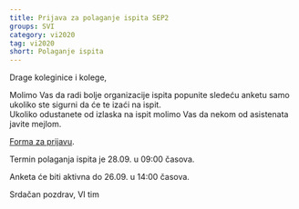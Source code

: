```yaml
---
title: Prijava za polaganje ispita SEP2
groups: SVI
category: vi2020
tag: vi2020
short: Polaganje ispita
---
```


Drage koleginice i kolege,

Molimo Vas da radi bolje organizacije ispita popunite sledeću anketu samo ukoliko ste sigurni da će te izaći na ispit.    
Ukoliko odustanete od izlaska na ispit molimo Vas da nekom od asistenata javite mejlom.  

[Forma za prijavu](https://forms.gle/obihDWaJYBQ3PYWC9).  

Termin polaganja ispita je 28.09. u 09:00 časova.  

Anketa će biti aktivna do 26.09. u 14:00 časova.  

Srdačan pozdrav,
VI tim


